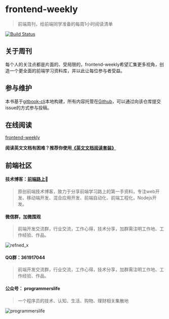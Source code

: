 # frontend-weekly

> 前端周刊，给前端同学准备的每周1小时阅读清单

[![Build Status](https://www.travis-ci.org/tower1229/frontend-weekly.svg?branch=master)](https://www.travis-ci.org/tower1229/frontend-weekly)

## 关于周刊

每个人的关注点都是片面的、受局限的，frontend-weekly希望汇集更多视角，创造一个更全面的前端学习资料库，并以此让每位参与者受益。

## 参与维护

本书基于[gitbook-cli](https://help.gitbook.com/)本地构建，所有内容托管在[Github](https://github.com/tower1229/frontend-weekly)，可以通过向该仓库提交issue的方式参与投稿。

## 在线阅读

[frontend-weekly](https://frontend-weekly.com/)

**阅读英文文档有困难？推荐你使用[《英文文档阅读套装》](/tools.html)**

## 前端社区

#### 技术博客：[前端路上](https://refined-x.com/):link:

> 原创前端技术博客，致力于分享前端学习路上的第一手资料，专注web开发、移动端开发、混合应用开发、前端自动化、前端工程化，Nodejs开发。

#### 微信群，加微围观

> 前端开发交流群，行业交流，工作心得，技术分享，加群需注明工作地、工作经验、作品。

![refned_x](../img/a/refined-x.jpg)

#### QQ群：361917044

> 前端开发交流群，行业交流，工作心得，技术分享，加群需注明工作地、工作经验、作品。

#### 公众号： programmerslife

> 一个程序员的技术、认知、生活、购物、理财相关集散地

![programmerslife](https://refined-x.com/asset/wechat.jpg)
